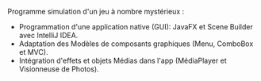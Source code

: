 Programme simulation d'un jeu à nombre mystérieux :

- Programmation d'une application native (GUI): JavaFX et Scene Builder avec IntelliJ IDEA.
- Adaptation des Modèles de composants graphiques (Menu, ComboBox et MVC).
- Intégration d'effets et objets Médias dans l'app (MédiaPlayer et Visionneuse de Photos).
